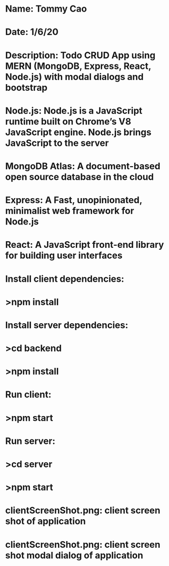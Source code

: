 # Name: Tommy Cao
# Date: 1/6/20
# Description: Todo CRUD App using MERN (MongoDB, Express, React, Node.js) with modal dialogs and bootstrap

# Node.js: Node.js is a JavaScript runtime built on Chrome’s V8 JavaScript engine. Node.js brings JavaScript to the server
# MongoDB Atlas: A document-based open source database in the cloud
# Express: A Fast, unopinionated, minimalist web framework for Node.js
# React: A JavaScript front-end library for building user interfaces

# Install client dependencies:
# >npm install

# Install server dependencies:
# >cd backend
# >npm install

# Run client:
# >npm start

# Run server:
# >cd server
# >npm start 

# clientScreenShot.png: client screen shot of application
# clientScreenShot.png: client screen shot modal dialog of application
